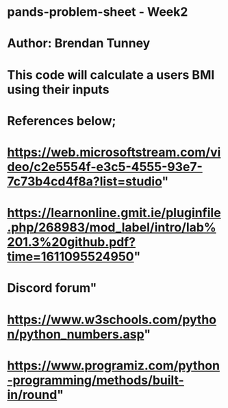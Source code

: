 # pands-problem-sheet - Week2

# Author: Brendan Tunney

# This code will calculate a users BMI using their inputs

# References below;

# https://web.microsoftstream.com/video/c2e5554f-e3c5-4555-93e7-7c73b4cd4f8a?list=studio"

# https://learnonline.gmit.ie/pluginfile.php/268983/mod_label/intro/lab%201.3%20github.pdf?time=1611095524950"

# Discord forum"

# https://www.w3schools.com/python/python_numbers.asp"

# https://www.programiz.com/python-programming/methods/built-in/round"